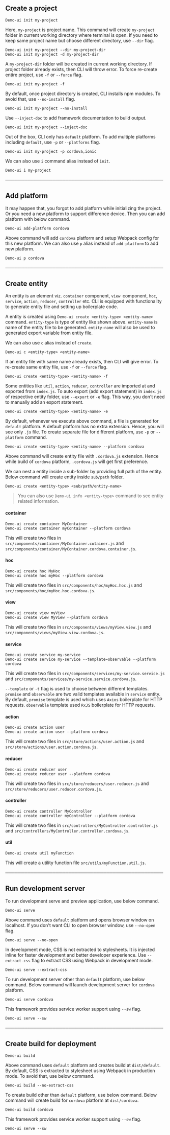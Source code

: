 ## Create a project
```
Demo-ui init my-project
```

Here, `my-project` is project name. This command will create `my-project` folder in current working directory where terminal is open. If you need to keep same project name but choose different directory, use `--dir` flag.

```
Demo-ui init my-project --dir my-project-dir
Demo-ui init my-project -d my-project-dir
```

A `my-project-dir` folder will be created in current working directory. If project folder already exists, then CLI will throw error. To force re-create entire project, use `-f` or `--force` flag.

```
Demo-ui init my-project -f
```

By default, once project directory is created, CLI installs npm modules. To avoid that, use `--no-install` flag.

```
Demo-ui init my-project --no-install
```

Use `--inject-doc` to add framework documentation to build output.

```
Demo-ui init my-project --inject-doc
```

Out of the box, CLI only has `default` platform. To add multiple platforms including `default`, use `-p` or `--platforms` flag.

```
Demo-ui init my-project -p cordova,ionic
```

We can also use `i` command alias instead of `init`.

```
Demo-ui i my-project
```

──────────────────────────────────────────────────

## Add platform
It may happen that, you forgot to add platform while initializing the project. Or you need a new platform to support difference device. Then you can add platform with below command.

```
Demo-ui add-platform cordova
```

Above command will add `cordova` platform and setup Webpack config for this new platform. We can also use `p` alias instead of `add-platform` to add new platform.

```
Demo-ui p cordova
```

──────────────────────────────────────────────────

## Create entity
An entity is an element viz. `container` component, `view `component, `hoc`, `service`, `action`, `reducer`, `controller` etc. CLI is equipped with functionality to generate entity file and setting up boilerplate code.

A entity is created using `Demo-ui create <entity-type> <entity-name>` command. `entity-type` is type of entity like shown above. `entity-name` is name of the entity file to be generated. `entity-name` will also be used to generated export variable from entity file.

We can also use `c` alias instead of `create`.

```
Demo-ui c <entity-type> <entity-name>
```

If an entity file with same name already exists, then CLI will give error. To re-create same entity file, use `-f` or `--force` flag.

```
Demo-ui create <entity-type> <entity-name> -f
```

Some entities like `util`, `action`, `reducer`, `controller` are imported at and exported from `index.js`. To auto export (add export statement) in `index.js` of respective entity folder, use `--export` or `-e` flag. This way, you don't need to manually add an export statement.

```
Demo-ui create <entity-type> <entity-name> -e
```


By default, whenever we execute above command, a file is generated for `default` platform. A default platform has no extra extension. Hence, you will see only `.js` file. To create separate file for different platform, use `-p` or `--platform` command.

```
Demo-ui create <entity-type> <entity-name> --platform cordova
```

Above command will create entity file with `.cordova.js` extension. Hence while build of `cordova` platform, `.cordova.js` will get first preference.

We can nest a entity inside a sub-folder by providing full path of the entity. Below command will create entity inside `sub/path` folder.

```
Demo-ui create <entity-type> <sub/path/entity-name>
```

> You can also use `Demo-ui info <entity-type>` command to see entity related information.


#### container
```
Demo-ui create container MyContainer
Demo-ui create container myContainer --platform cordova
```

This will create two files in `src/components/container/MyContainer.cotainer.js` and `src/components/container/MyContainer.cordova.container.js`.


#### hoc
```
Demo-ui create hoc MyHoc
Demo-ui create hoc myHoc --platform cordova
```

This will create two files in `src/components/hoc/myHoc.hoc.js` and `src/components/hoc/myHoc.hoc.cordova.js`.


#### view
```
Demo-ui create view myView
Demo-ui create view MyView --platform cordova
```

This will create two files in `src/components/views/myView.view.js` and `src/components/views/myView.view.cordova.js`.


#### service
```
Demo-ui create service my-service
Demo-ui create service my-service --template=observable --platform cordova
```

This will create two files in `src/components/services/my-service.service.js` and `src/components/services/my-service.service.cordova.js`.

`--template` or `-t` flag is used to choose between different templates. `promise` and `observable` are two valid templates available in `service` entity. By default, `promise` template is used which uses `Axios` boilerplate for HTTP requests. `observable` template used `RxJS` boilerplate for HTTP requests.


#### action
```
Demo-ui create action user
Demo-ui create action user --platform cordova
```

This will create two files in `src/store/actions/user.action.js` and `src/store/actions/user.action.cordova.js`.


#### reducer
```
Demo-ui create reducer user
Demo-ui create reducer user --platform cordova
```

This will create two files in `src/store/reducers/user.reducer.js` and `src/store/reducers/user.reducer.cordova.js`.


#### controller
```
Demo-ui create controller MyController
Demo-ui create controller myController --platform cordova
```

This will create two files in `src/controllers/MyController.controller.js` and `src/controllers/MyController.controller.cordova.js`.


#### util
```
Demo-ui create util myFunction
```

This will create a utility function file `src/utils/myFunction.util.js`.

──────────────────────────────────────────────────

## Run development server
To run development serve and preview application, use below command.

```
Demo-ui serve
```

Above command uses `default` platform and opens browser window on localhost. If you don't want CLI to open browser window, use `--no-open` flag.

```
Demo-ui serve --no-open
```

In development mode, CSS is not extracted to stylesheets. It is injected inline for faster development and better developer experience. Use `--extract-css` flag to extract CSS using Webpack in development mode.

```
Demo-ui serve --extract-css
```

To run development server other than `default` platform, use below command. Below command will launch development server for `cordova` platform.

```
Demo-ui serve cordova
```

This framework provides service worker support using `--sw` flag.

```
Demo-ui serve --sw
``` 

──────────────────────────────────────────────────

## Create build for deployment

```
Demo-ui build
```

Above command uses `default` platform and creates build at `dist/default`. By default, CSS is extracted to stylesheet using Webpack in production mode. To avoid that, use below command.

```
Demo-ui build --no-extract-css
``` 


To create build other than `default` platform, use below command. Below command will create build for `cordova` platform at `dist/cordova`.

```
Demo-ui build cordova
```

This framework provides service worker support using `--sw` flag.

```
Demo-ui serve --sw
``` 